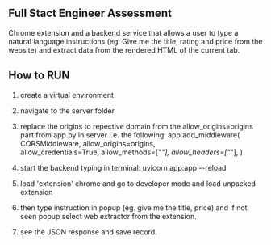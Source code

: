 ## Full Stact Engineer Assessment

Chrome extension and a backend service that allows a user to type a natural language instructions (eg: Give me the title, rating and price from the website) and extract data from the rendered HTML of the current tab.


## How to RUN
1. create a virtual environment

2. navigate to the server folder

3. replace the origins to repective domain  from the allow_origins=origins part  from app.py in server i.e. the following:
        app.add_middleware(
    CORSMiddleware,
    allow_origins=origins,   
    allow_credentials=True,
    allow_methods=["*"],
    allow_headers=["*"],
)

4. start the backend typing in terminal: uvicorn app:app --reload 

5. load 'extension' chrome and go to developer mode and load unpacked extension

6. then type instruction in popup (eg. give me the title, price) and if not seen popup select web extractor from the extension.

7. see the JSON response and save record.
